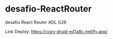 # desafio-ReactRouter
desafio React Router ADL G26

Link Deploy: https://cozy-druid-e41a8c.netlify.app/
